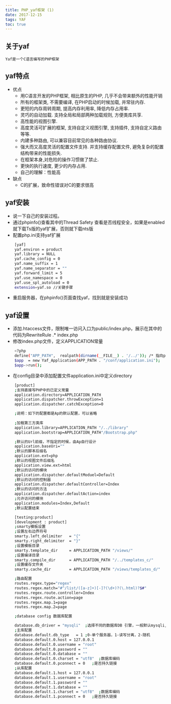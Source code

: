 ```yaml
---
title: PHP_yaf框架 (1)
date: 2017-12-15
tags: YAF
toc: true
---
```


## 关于yaf
    Yaf是一个C语言编写的PHP框架

## yaf特点
- 优点
    * 用C语言开发的PHP框架, 相比原生的PHP, 几乎不会带来额外的性能开销
    * 所有的框架类, 不需要编译, 在PHP启动的时候加载, 并常驻内存.
    * 更短的内存周转周期, 提高内存利用率, 降低内存占用率.
    * 灵巧的自动加载. 支持全局和局部两种加载规则, 方便类库共享.
    * 高性能的视图引擎.
    * 高度灵活可扩展的框架, 支持自定义视图引擎, 支持插件, 支持自定义路由等等.
    * 内建多种路由, 可以兼容目前常见的各种路由协议.
    * 强大而又高度灵活的配置文件支持. 并支持缓存配置文件, 避免复杂的配置结构带来的性能损失.
    * 在框架本身,对危险的操作习惯做了禁止.
    * 更快的执行速度, 更少的内存占用.
    * 自己的理解：性能高
- 缺点
    * C的扩展，致命性错误对C的要求很高

<!-- more -->

## yaf安装
- 说一下自己的安装过程。
- 通过phpinfo()查看其中的Thread Safety 查看是否线程安全，如果是enabled就下载Ts版的yaf扩展，否则就下载nts版
- 配置php.ini支持yaf扩展

```bash
    [yaf]
    yaf.environ = product
    yaf.library = NULL
    yaf.cache_config = 0
    yaf.name_suffix = 1
    yaf.name_separator = ""
    yaf.forward_limit = 5
    yaf.use_namespace = 0
    yaf.use_spl_autoload = 0
    extension=yaf.so //关键步骤
```

- 重启服务器，在phpinfo()页面查找yaf，找到就是安装成功

## yaf设置

- 添加.htaccess文件，限制唯一访问入口为public/index.php，展示在其中的代码为RewriteRule .* index.php
- 修改index.php文件，定义APPLICATION常量

```bash
    <?php
    define("APP_PATH",  realpath(dirname(__FILE__) . '/../')); /* 指向public的上一级 */
    $app  = new Yaf_Application(APP_PATH . "/conf/application.ini");
    $app->run();
```

- 在config目录中添加配置文件application.ini中定义directory

```bash 
    [product]
    ;支持直接写PHP中的已定义常量
    application.directory=APPLICATION_PATH
    application.dispatcher.throwException=1
    application.dispatcher.catchException=0

    ;说明：如下的配置都是Ap的默认配置，可以省略
    
    ;加载第三方类库
    application.library=APPLICATION_PATH "/../library"
    application.bootstrap=APPLICATION_PATH"/Bootstrap.php"

    ;默认的Url前缀，不指定的时候，由Ap自行设计
    application.baseUri=""
    ;默认的脚本后缀名
    application.ext=php
    ;默认的视图文件后缀名
    application.view.ext=html
    ;默认的访问的模块
    application.dispatcher.defaultModuel=Default
    ;默认的访问的控制器
    application.dispatcher.defaultController=Index
    ;默认的访问的方法 
    application.dispatcher.defaultAction=index
    ;允许访问的模块
    application.modules=Index,Default
    ;默认配置结束

    [testing:product]
    [development : product]
    ;smarty模板设置
    ;设置左右边界符号
    smarty.left_delimiter   = "{"
    smarty.right_delimiter  = "}"
    ;设置模板目录
    smarty.template_dir     = APPLICATION_PATH "/views/"
    ;设置编译目录
    smarty.compile_dir      = APPLICATION_PATH "/../templates_c/"
    ;设置缓存文件夹
    smarty.cache_dir        = APPLICATION_PATH "/views/templates_d/"

    ;路由配置
    routes.regex.type="regex"
    routes.regex.match="#^/list/([a-z]+)[-]?(\d+)?(\.html)?$#"
    routes.regex.route.controller=Index
    routes.regex.route.action=page
    routes.regex.map.1=page
    routes.regex.map.2=page

    ;database config 数据库配置

    database.db_driver = "mysqli"  ;选择不同的数据库DB 引擎，一般默认mysqli,或者mysql,pdo
    ;主库配置
    database.default.db_type   = 1 ;0-单个服务器，1-读写分离，2-随机
    database.default.0.host = 127.0.0.1
    database.default.0.username = "root"
    database.default.0.password = ""
    database.default.0.database = ""
    database.default.0.charset = "utf8"  ;数据库编码
    database.default.0.pconnect = 0   ;是否持久链接
    ;从库配置
    database.default.1.host = 127.0.0.1
    database.default.1.username = "root"
    database.default.1.password = ""
    database.default.1.database = ""
    database.default.1.charset = "utf8"  ;数据库编码
    database.default.1.pconnect = 0   ;是否持久链接
```

